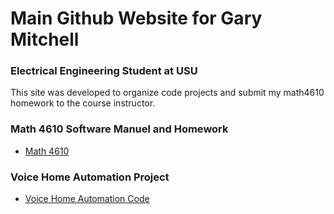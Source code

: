 # Main Github Website for Gary Mitchell
### Electrical Engineering Student at USU

This site was developed to organize code projects and submit my math4610 homework to the course instructor.

### Math 4610 Software Manuel and Homework

- [Math 4610](https://gbmitchell.github.io/math4610/main)


### Voice Home Automation Project

- [Voice Home Automation Code](https://gbmitchell.github.io/Voice-Home-Automation/main)

